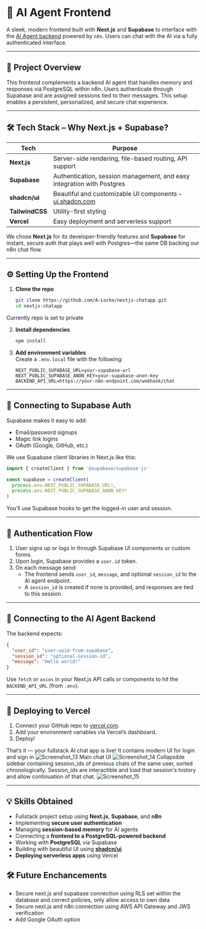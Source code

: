
# 🧠 AI Agent Frontend

A sleek, modern frontend built with **Next.js** and **Supabase** to interface with the [AI Agent backend](./) powered by `n8n`. Users can chat with the AI via a fully authenticated interface.

---

## 📌 Project Overview

This frontend complements a backend AI agent that handles memory and responses via PostgreSQL within n8n. Users authenticate through Supabase and are assigned sessions tied to their messages. This setup enables a persistent, personalized, and secure chat experience.

---

## 🛠 Tech Stack – Why Next.js + Supabase?

| Tech         | Purpose |
|--------------|---------|
| **Next.js**  | Server-side rendering, file-based routing, API support |
| **Supabase** | Authentication, session management, and easy integration with Postgres |
| **shadcn/ui** | Beautiful and customizable UI components – [ui.shadcn.com](https://ui.shadcn.com/) |
| **TailwindCSS** | Utility-first styling |
| **Vercel**   | Easy deployment and serverless support |

We chose **Next.js** for its developer-friendly features and **Supabase** for instant, secure auth that plays well with Postgres—the same DB backing our n8n chat flow.

---

## ⚙️ Setting Up the Frontend

1. **Clone the repo**  
   ```bash
   git clone https://github.com/A-Locke/nextjs-chatapp.git
   cd nextjs-chatapp
   ```
Currently repo is set to private

2. **Install dependencies**  
   ```bash
   npm install
   ```

3. **Add environment variables**  
   Create a `.env.local` file with the following:
   ```
   NEXT_PUBLIC_SUPABASE_URL=your-supabase-url
   NEXT_PUBLIC_SUPABASE_ANON_KEY=your-supabase-anon-key
   BACKEND_API_URL=https://your-n8n-endpoint.com/webhook/chat
   ```

---

## 🔐 Connecting to Supabase Auth

Supabase makes it easy to add:
- Email/password signups
- Magic link logins
- OAuth (Google, GitHub, etc.)

We use Supabase client libraries in Next.js like this:

```ts
import { createClient } from '@supabase/supabase-js'

const supabase = createClient(
  process.env.NEXT_PUBLIC_SUPABASE_URL!,
  process.env.NEXT_PUBLIC_SUPABASE_ANON_KEY!
)
```

You’ll use Supabase hooks to get the logged-in user and session.

---

## 🔄 Authentication Flow

1. User signs up or logs in through Supabase UI components or custom forms.
2. Upon login, Supabase provides a `user.id` token.
3. On each message send:
   - The frontend sends `user_id`, `message`, and optional `session_id` to the AI agent endpoint.
   - A `session_id` is created if none is provided, and responses are tied to this session.

---

## 🔗 Connecting to the AI Agent Backend

The backend expects:
```json
{
  "user_id": "user-uuid-from-supabase",
  "session_id": "optional-session-id",
  "message": "Hello world!"
}
```

Use `fetch` or `axios` in your Next.js API calls or components to hit the `BACKEND_API_URL` (from `.env`).

---

## 🚀 Deploying to Vercel

1. Connect your GitHub repo to [vercel.com](https://vercel.com).
2. Add your environment variables via Vercel’s dashboard.
3. Deploy!

That’s it — your fullstack AI chat app is live!
It contains modern UI for login and sign in
![Screenshot_13](https://github.com/user-attachments/assets/40adf441-0b14-4998-b4b2-8792b1a48cc2)
Main chat UI
![Screenshot_14](https://github.com/user-attachments/assets/a49758a7-c00b-48d0-8ea4-7f89cdc80a43)
Collapsible sidebar containing session_ids of previous chats of the same user, sorted chronologically. Session_ids are interactible and load that session's history and allow continuation of that chat.
![Screenshot_15](https://github.com/user-attachments/assets/0d225219-8b66-4dcc-b76d-0c37de4a2f04)



---

## 💡 Skills Obtained

- Fullstack project setup using **Next.js**, **Supabase**, and **n8n**
- Implementing **secure user authentication**
- Managing **session-based memory** for AI agents
- Connecting a **frontend to a PostgreSQL-powered backend**
- Working with **PostgreSQL** via Supabase
- Building with beautiful UI using **[shadcn/ui](https://ui.shadcn.com/)**
- **Deploying serverless apps** using Vercel

## 🛠 Future Enchancements

- Secure next.js and supabase connection using RLS set within the database and correct policies, only allow access to own data
- Secure next.js and n8n connection using AWS API Gateway and JWS verification
- Add Google OAuth option
